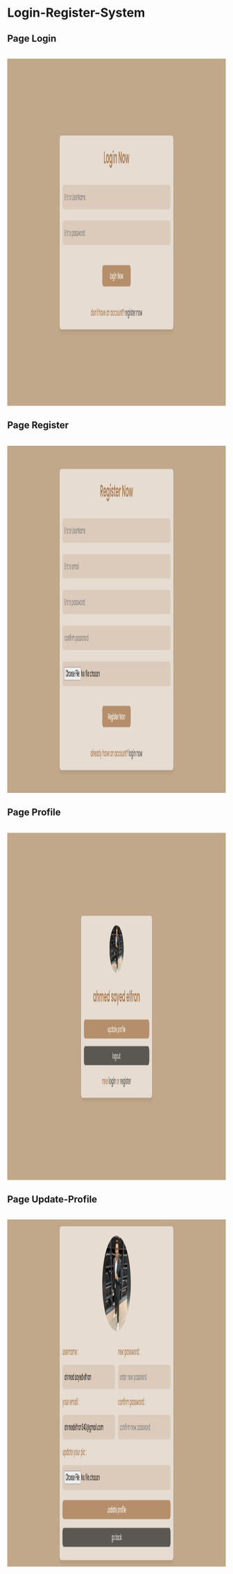 # Login-Register-System

<div>
    <h2>Page Login</h2>
    <br>
    <img src="https://github.com/ahmedelfran/Login-Register-System/blob/main/login.jpg" alt="" width="800" height="800">
    <br>
    <h2>Page Register</h2>
    <br>
    <img src="https://github.com/ahmedelfran/Login-Register-System/blob/main/register.jpg" alt="" width="800" height="800">
    <br>
    <h2>Page Profile</h2>
    <br>
    <img src="https://github.com/ahmedelfran/Login-Register-System/blob/main/profile.jpg" alt="" width="800" height="800">
    <br>
    <h2>Page Update-Profile</h2>
    <br>
    <img src="https://github.com/ahmedelfran/Login-Register-System/blob/main/up-profile.jpg" alt="" width="800" height="800">
    <br>
</div>
